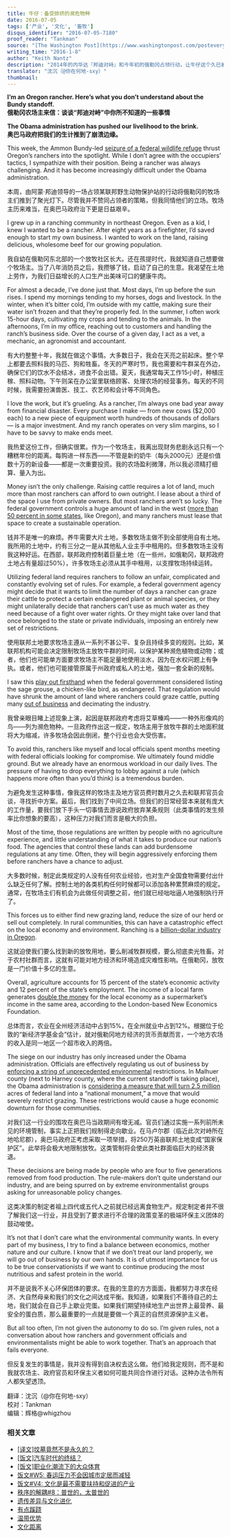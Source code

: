 ```yaml
---
title: 牛仔：备受排挤的濒危物种
date: 2016-07-05
tags: ['产业', '文化', '畜牧']
disqus_identifier: "2016-07-05-7180"
proof_reader: "Tankman"
source: "[The Washington Post](https://www.washingtonpost.com/posteverything/wp/2016/01/08/im-an-oregon-rancher-heres-what-you-dont-understand-about-the-bundy-standoff/)"
writing_time: "2016-1-8"
author: "Keith Nantz"
description: "2014年的内华达『邦迪对峙』和今年初的俄勒冈占领行动，让牛仔这个久已被遗忘的群体又进入了公众视野，本文是一位俄勒冈牧场主写给《华盛顿邮报》的一封信，讲述了近年来联邦政府的土地与环境政策如何影响着他们的生计。"
translator: "沈沉（@你在何地-sxy）"
thumbnail:
---
```


**I’m an Oregon rancher. Here’s what you don’t understand about the Bundy standoff.**  
**俄勒冈农场主来信：谈谈“邦迪对峙”中你所不知道的一些事情**

**The Obama administration has pushed our livelihood to the brink.**  
**奥巴马政府把我们的生计推到了崩溃边缘。**

This week, the Ammon Bundy-led [seizure of a federal wildlife refuge](https://www.washingtonpost.com/national/energy-environment/man-behind-armed-oregon-band-says-hes-on-mission-from-god/2016/01/05/60dbd94a-b40e-11e5-8abc-d09392edc612_story.html) thrust Oregon’s ranchers into the spotlight. While I don’t agree with the occupiers’ tactics, I sympathize with their position. Being a rancher was always challenging. And it has become increasingly difficult under the Obama administration.

本周，由阿蒙·邦迪领导的一场占领某联邦野生动物保护站的行动将俄勒冈的牧场主们推到了聚光灯下。尽管我并不赞同占领者的策略，但我同情他们的立场。牧场主历来难当，在奥巴马政府治下更是日益艰辛。

I grew up in a ranching community in northeast Oregon. Even as a kid, I knew I wanted to be a rancher. After eight years as a firefighter, I’d saved enough to start my own business. I wanted to work on the land, raising delicious, wholesome beef for our growing population.

我自幼在俄勒冈东北部的一个放牧社区长大。还在孩提时代，我就知道自己想要做个牧场主。当了八年消防员之后，我攒够了钱，启动了自己的生意。我渴望在土地上劳作，为我们日益增长的人口生产出美味可口的健康牛肉。

For almost a decade, I’ve done just that. Most days, I’m up before the sun rises. I spend my mornings tending to my horses, dogs and livestock. In the winter, when it’s bitter cold, I’m outside with my cattle, making sure their water isn’t frozen and that they’re properly fed. In the summer, I often work 15-hour days, cultivating my crops and tending to the animals. In the afternoons, I’m in my office, reaching out to customers and handling the ranch’s business side. Over the course of a given day, I act as a vet, a mechanic, an agronomist and accountant.

有大约整整十年，我就在做这个事情。大多数日子，我会在天亮之前起床。整个早上都要去照料我的马匹、狗和牲畜。冬天的严寒时节，我也需要和牛群呆在外边，确保它们的饮水不会结冰，进食不会出错。夏天，我通常每天工作15小时，种植庄稼、照料动物。下午则呆在办公室里联络顾客、处理农场的经营事务。每天的不同时候，我需要扮演兽医、技工、农艺师和会计等不同角色。

I love the work, but it’s grueling. As a rancher, I’m always one bad year away from financial disaster. Every purchase I make — from new cows ($2,000 each) to a new piece of equipment worth hundreds of thousands of dollars — is a major investment. And my ranch operates on very slim margins, so I have to be savvy to make ends meet.

我热爱这份工作，但确实很累。作为一个牧场主，我离出现财务悲剧永远只有一个糟糕年份的距离。每购进一样东西——不管是新的奶牛（每头2000元）还是价值数十万的新设备——都是一次重要投资。我的农场盈利微薄，所以我必须精打细算、量入为出。

Money isn’t the only challenge. Raising cattle requires a lot of land, much more than most ranchers can afford to own outright. I lease about a third of the space I use from private owners. But most ranchers aren’t so lucky. The federal government controls a huge amount of land in the west ([more than 50 percent in some states](http://bigthink.com/strange-maps/291-federal-lands-in-the-us?utm_campaign=Echobox&utm_medium=Social&utm_source=Facebook), like Oregon), and many ranchers must lease that space to create a sustainable operation.

钱并不是唯一的麻烦。养牛需要大片土地，多数牧场主做不到全部使用自有土地。我所用的土地中，约有三分之一是从其他私人业主手中租用的。但多数牧场主没有我这种好运。在西部，联邦政府控制着巨量土地（在一些州，如俄勒冈，联邦政府土地占有量超过50%），许多牧场主必须从其手中租用，以支撑牧场持续运转。

Utilizing federal land requires ranchers to follow an unfair, complicated and constantly evolving set of rules. For example, a federal government agency might decide that it wants to limit the number of days a rancher can graze their cattle to protect a certain endangered plant or animal species, or they might unilaterally decide that ranchers can’t use as much water as they need because of a fight over water rights. Or they might take over land that once belonged to the state or private individuals, imposing an entirely new set of restrictions.

使用联邦土地要求牧场主遵从一系列不甚公平、复杂且持续多变的规则。比如，某联邦机构可能会决定限制牧场主放牧牛群的时间，以保护某种濒危植物或动物；或者，他们也可能单方面要求牧场主不能足量地使用淡水，因为在水权问题上有争执。或者，他们也可能接管原属于州政府或私人的土地，强加一套全新的规制。

I saw this [play out firsthand](http://www.reuters.com/article/us-usa-environment-oregon-idUSKBN0MN2R420150327) when the federal government considered listing the sage grouse, a chicken-like bird, as endangered. That regulation would have shrunk the amount of land where ranchers could graze cattle, putting many [out of business](http://www.oregonlive.com/environment/index.ssf/2015/09/as_feds_mull_endangered_specie.html) and decimating the industry.

我曾亲眼目睹上述现象上演，起因是联邦政府考虑将艾草榛鸡——一种外形像鸡的鸟——列为濒危物种。一旦政府作出这一规定，牧场主用于放牧牛群的土地面积就将大为缩减，许多牧场会因此倒闭，整个行业也会大受伤害。

To avoid this, ranchers like myself and local officials spent months meeting with federal officials looking for compromise. We ultimately found middle ground. But we already have an enormous workload in our daily lives. The pressure of having to drop everything to lobby against a rule (which happens more often than you’d think) is a tremendous burden.

为避免发生这种事情，像我这样的牧场主及地方官员费时数月之久去和联邦官员会谈，寻找折中方案。最后，我们找到了中间立场。但我们的日常经营本来就有庞大的工作量，要我们放下手头一切事情去游说政府放弃某条规则（此类事情的发生频率比你想象的要高），这种压力对我们而言是极大的负担。

Most of the time, those regulations are written by people with no agriculture experience, and little understanding of what it takes to produce our nation’s food. The agencies that control these lands can add burdensome regulations at any time. Often, they will begin aggressively enforcing them before ranchers have a chance to adjust.

大多数时候，制定此类规定的人没有任何农业经验，也对生产全国食物需要付出什么缺乏任何了解。控制土地的各类机构任何时候都可以添加各种累赘麻烦的规定。通常，在牧场主们有机会为此做任何调整之前，他们就已经咄咄逼人地强制执行开了。

This forces us to either find new grazing land, reduce the size of our herd or sell out completely. In rural communities, this can have a catastrophic effect on the local economy and environment. Ranching is a [billion-dollar industry in Oregon](http://www.oregonbusinessplan.org/industry-clusters/about-oregons-industry-clusters/agriculture/).

这就迫使我们要么找到新的放牧用地，要么削减牧群规模，要么彻底卖光牲畜。对于农村社群而言，这就有可能对地方经济和环境造成灾难性影响。在俄勒冈，放牧是一门价值十多亿的生意。

Overall, agriculture accounts for 15 percent of the state’s economic activity and 12 percent of the state’s employment. The income of a local farm generates [double the money](http://www.farmtotabletx.com/why-local-cat/why-local/) for the local economy as a supermarket’s income in the same area, according to the London-based New Economics Foundation.

总体而言，农业在全州经济活动中占到15%，在全州就业中占到12%。根据位于伦敦的“新经济学基金会”估计，就对俄勒冈地方经济的货币贡献而言，一个地方农场的收入是同一地区一个超市收入的两倍。

The siege on our industry has only increased under the Obama administration. Officials are effectively regulating us out of business by [enforcing a string of unprecedented environmental](https://www.washingtonpost.com/news/post-nation/wp/2016/01/04/the-oregon-standoff-is-far-bigger-than-a-group-of-armed-men-in-a-forest/) restrictions. In Malhuer county (next to Harney county, where the current standoff is taking place), the Obama administration is [considering a measure that will turn 2.5 million](http://www.capitalpress.com/Oregon/20151021/ranchers-oppose-malheur-county-monument-designation) acres of federal land into a “national monument,” a move that would severely restrict grazing. These restrictions would cause a huge economic downturn for those communities.

对我们这一行业的围攻在奥巴马当政期间有增无减。官员们通过实施一系列前所未见的环境管制，事实上正把我们规制得走向歇业。在马卢尔郡（临近此次对峙所在地哈尼郡），奥巴马政府正考虑采取一项举措，将250万英亩联邦土地变成“国家保护区”。此举将会极大地限制放牧。这类管制将会使此类社群面临巨大的经济衰退。

These decisions are being made by people who are four to five generations removed from food production. The rule-makers don’t quite understand our industry, and are being spurred on by extreme environmentalist groups asking for unreasonable policy changes.

这类决策的制定者祖上四代或五代人之前就已经远离食物生产。规定制定者并不很了解我们这一行业，并且受到了要求进行不合理的政策变革的极端环保主义团体的鼓动唆使。

It’s not that I don’t care what the environmental community wants. In every part of my business, I try to find a balance between economics, mother nature and our culture. I know that if we don’t treat our land properly, we will go out of business by our own hands. It is of utmost importance for us to be true conservationists if we want to continue producing the most nutritious and safest protein in the world.

并不是说我不关心环保团体的要求。在我的生意的方方面面，我都努力寻求在经济、大自然母亲和我们的文化之间达成平衡。我知道，如果我们不善待自己的土地，我们就会在自己手上歇业完蛋。如果我们期望持续地生产出世界上最营养、最安全的蛋白质，那么最重要的一点就是要做一个真正的自然资源保护主义者。

But all too often, I’m not given the autonomy to do so. I’m given rules, not a conversation about how ranchers and government officials and environmentalists might be able to work together. That’s an approach that fails everyone.

但反复发生的事情是，我并没有得到自决权去这么做。他们给我定规则，而不是和我就农场主、政府官员和环保主义者如何可能共同合作进行对话。这种办法令所有人都失望透顶。


翻译：沈沉（@你在何地-sxy）  
校对：Tankman  
编辑：辉格@whigzhou


### 相关文章

* [[译文]坟墓竟然不是永久的？](https://headsalon.org/archives/6003.html "[译文]坟墓竟然不是永久的？")
* [[饭文]汽车时代的终结？](https://headsalon.org/archives/4638.html "[饭文]汽车时代的终结？")
* [[饭文]职业化潮流下的大众体育](https://headsalon.org/archives/3643.html "[饭文]职业化潮流下的大众体育")
* [饭文#W5: 春运压力不会因城市定居而减轻](https://headsalon.org/archives/2344.html "饭文#W5: 春运压力不会因城市定居而减轻")
* [饭文#V4: 文化是最不需要扶持和促进的产业](https://headsalon.org/archives/2089.html "饭文#V4: 文化是最不需要扶持和促进的产业")
* [秩序的解耦#8：普世的，太普世的](https://headsalon.org/archives/7846.html "秩序的解耦#8：普世的，太普世的")
* [遗传差异与文化进化](https://headsalon.org/archives/7827.html "遗传差异与文化进化")
* [有点蹊跷](https://headsalon.org/archives/7817.html "有点蹊跷")
* [温带优势](https://headsalon.org/archives/7785.html "温带优势")
* [文化距离](https://headsalon.org/archives/7635.html "文化距离")
